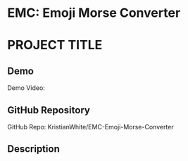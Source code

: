 ﻿# EMC: Emoji Morse Converter
# PROJECT TITLE

## Demo
Demo Video: <URL>

## GitHub Repository
GitHub Repo: KristianWhite/EMC-Emoji-Morse-Converter

## Description
